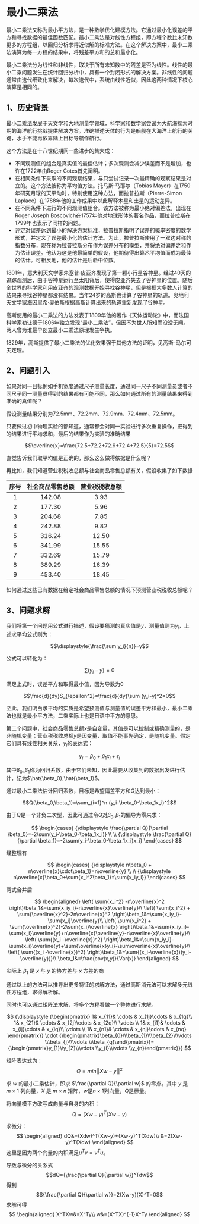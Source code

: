 # 最小二乘法

最小二乘法又称为最小平方法，是一种数学优化建模方法。它通过最小化误差的平方和寻找数据的最佳函数匹配。最小二乘法是对线性方程组，即方程个数比未知数更多的方程组，以回归分析求得近似解的标准方法。在这个解决方案中，最小二乘法演算为每一方程的结果中，将残差平方和的总和最小化。

最小二乘法分为线性和非线性，取决于所有未知数中的残差是否为线性。线性的最小二乘问题发生在统计回归分析中，具有一个封闭形式的解决方案。非线性的问题通常由迭代细致化来解决，每次迭代中，系统由线性近似，因此这两种情况下核心演算是相同的。

## 1、历史背景

最小二乘法发展于天文学和大地测量学领域，科学家和数学家尝试为大航海探索时期的海洋航行挑战提供解决方案。准确描述天体的行为是船舰在大海洋上航行的关键，水手不能再依靠陆上目标导航作航行。

这个方法是在十八世纪期间一些进步的集大成：
* 不同观测值的组合是真实值的最佳估计；多次观测会减少误差而不是增加，也许在1722年由Roger Cotes首先阐明。
* 在相同条件下采取的不同观察结果，与只尝试记录一次最精确的观察结果是对立的。这个方法被称为平均值方法。托马斯·马耶尔（Tobias Mayer）在1750年研究月球的天平动时，特别使用这种方法，而拉普拉斯（Pierre-Simon Laplace）在1788年他的工作成果中以此解释木星和土星的运动差异。
* 在不同条件下进行的不同观测值组合。该方法被称为最小绝对偏差法，出现在Roger Joseph Boscovich在1757年他对地球形体的著名作品，而拉普拉斯在1799年也表示了同样的问题。
* 评定对误差达到最小的解决方案标准，拉普拉斯指明了误差的概率密度的数学形式，并定义了误差最小化的估计方法。为此，拉普拉斯使用了一双边对称的指数分布，现在称为拉普拉斯分布作为误差分布的模型，并将绝对偏差之和作为估计误差。他认为这是他最简单的假设，他期待得出算术平均值而成为最佳的估计。可相反地，他的估计是后验中位数。

1801年，意大利天文学家朱塞普·皮亚齐发现了第一颗小行星谷神星。经过40天的追踪观测后，由于谷神星运行至太阳背后，使得皮亚齐失去了谷神星的位置。随后全世界的科学家利用皮亚齐的观测数据开始寻找谷神星，但是根据大多数人计算的结果来寻找谷神星都没有结果。当年24岁的高斯也计算了谷神星的轨道。奥地利天文学家海因里希·奥伯斯根据高斯计算出来的轨道重新发现了谷神星。

高斯使用的最小二乘法的方法发表于1809年他的著作《天体运动论》中，而法国科学家勒让德于1806年独立发现“最小二乘法”，但因不为世人所知而没没无闻。两人曾为谁最早创立最小二乘法原理发生争执。

1829年，高斯提供了最小二乘法的优化效果强于其他方法的证明，见高斯-马尔可夫定理。

## 2、问题引入

如果对同一目标例如手机宽度通过尺子测量长度，通过同一尺子不同测量员或者不同尺子同一测量员得到的结果都有可能不同，那么如何通过所有的测量结果来得到准确的真值呢？

假设测量结果分别为72.5mm、72.2mm、72.9mm、72.4mm、72.5mm。

只要做过初中物理实验的都知道，通常都会对同一实验进行多次重复操作，把得到的结果进行平均求和，最后的结果作为实验的准确结果

$$\overline{x}=\frac{72.5+72.2+72.9+72.4+72.5}{5}=72.5$$

直觉告诉我们取平均值是正确的，那么这么做得依据是什么呢？

再比如，我们知道营业税税收总额与社会商品零售总额有关，假设收集了如下数据

| 序号  | 社会商品零售总额 | 营业税税收总额 |
| :---: | :--------------: | :------------: |
|   1   |      142.08      |      3.93      |
|   2   |      177.30      |      5.96      |
|   3   |      204.68      |      7.85      |
|   4   |      242.88      |      9.82      |
|   5   |      316.24      |     12.50      |
|   6   |      341.99      |     15.55      |
|   7   |      332.69      |     15.79      |
|   8   |      389.29      |     16.39      |
|   9   |      453.40      |     18.45      |

如何通过这些已有数据在给定社会商品零售总额的情况下预测营业税税收总额呢？

## 3、问题求解

我们将第一个问题用公式进行描述，假设要猜测的真实值是$y$，测量值则为$y_i$，上述求平均公式则为：

$$\displaystyle{\frac{\sum y_i}{n}}=y$$

公式可以转化为：

$$\sum (y_i-y)=0$$

满足上式时，误差平方和取得最小值，因为导数为0

$$\frac{d}{dy}S_{\epsilon^2}=\frac{d}{dy}\sum (y_i-y)^2=0$$

至此，我们明白求平均的实质是希望预测值与测量值的误差平方和最小，最小二乘法也就是最小平方法，二乘实际上也是日语中平方的意思。

第二个问题中，社会商品零售总额$x$是自变量，其值是可以控制或精确测量的，是非随机变量；营业税税收总额$y$是因变量，取值不能事先确定，是随机变量。假定它们具有线性相关关系，$y_i$的表达式：

$${\displaystyle{y_i=\beta_0+\beta_1x_i+\epsilon_i}}$$

其中$\beta_0,\beta_1$称为回归系数，由于它们未知，因此需要从收集到的数据出发进行估计，记为$\hat{\beta_0},\hat{\beta_1}$。

通过最小二乘法估计回归系数，目标是希望偏差平方和$Q$达到最小：

$$Q(\beta_0,\beta_1)=\sum_{i=1}^n (y_i-\beta_0-\beta_1x_i)^2$$

由于$Q$是一个非负二次型，因此可通过令$Q$对$\beta_0,\beta_1$的偏导为零来求：

$$
\begin{cases}
    {\displaystyle \frac{\partial Q}{\partial \beta_0}=-2\sum(y_i-\beta_0-\beta_1x_i)} \\
    \\
    {\displaystyle \frac{\partial Q}{\partial \beta_1}=-2\sum(y_i-\beta_0-\beta_1x_i)x_i}
\end{cases}
$$

经整理有

$$
\begin{cases}
    {\displaystyle n\beta_0 + n\overline{x}\cdot\beta_1}=n\overline{y} \\
    \\
    {\displaystyle n\overline{x}\beta_0+\sum{x_i^2\beta_1}=\sum{x_iy_i}}
\end{cases}
$$

两式合并后

$$
\begin{aligned}
    \left( \sum{x_i^2} -n\overline{x}^2 \right)\beta_1&=\sum{x_iy_i}-n\overline{x}\overline{y}\\
    \left( \sum{x_i^2} + \sum{\overline{x}^2}-2n\overline{x}^2 \right)\beta_1&=\sum{x_iy_i}-\sum{x_i}\overline{y}\\
    \left( \sum{x_i^2} + \sum{\overline{x}^2}-2\sum{x_i}\overline{x} \right)\beta_1&=\sum{x_iy_i}-\sum{x_i}\overline{y}+n\overline{x}\overline{y}-n\overline{x}\overline{y}\\
    \left( \sum{(x_i -\overline{x})^2} \right)\beta_1&=\sum{x_iy_i}-\sum{x_i}\overline{y}+\sum{\overline{x}y_i}-\sum\overline{x}\overline{y}\\
    \left( \sum{(x_i -\overline{x})^2} \right)\beta_1&=\sum{(x_i-\overline{x})(y_i-\overline{y})}\\
    \beta_1&=\frac{cov(x,y)}{Var(x)}
\end{aligned}
$$

实际上 $\beta_1$ 是 $x$ 与 $y$ 的协方差与 $x$ 方差的商

通过以上的方法可以推导出更多特征的求解方法，通过高斯消元法可以求解多元线性方程组，求得解析解。

同时也可以通过矩阵法求解，将多个方程看做一个整体进行求解。

$$
{\displaystyle 
    {\begin{pmatrix}
    1& x_{11}& \cdots & x_{1j}\cdots & x_{1q}\\
    1& x_{21}& \cdots & x_{2j}\cdots & x_{2q}\\
    \vdots \\
    1& x_{i1}& \cdots & x_{ij}\cdots & x_{iq}\\
    \vdots \\
    1& x_{n1}& \cdots & x_{nj}\cdots & x_{nq}
    \end{pmatrix}} 
    \cdot 
    {\begin{pmatrix}\beta_{0}\\\beta_{1}\\\beta_{2}\\\vdots \\\beta_{j}\\\vdots \\\beta_{q}\end{pmatrix}}=
    {\begin{pmatrix}y_{1}\\y_{2}\\\vdots \\y_{i}\\\vdots \\y_{n}\end{pmatrix}}}
$$

矩阵表达式为：
$$
    Q=min{||Xw-y||}^2
$$

求 $w$ 的最小二乘估计，即求 $\frac{\partial Q}{\partial w}$ 的零点。其中 $y$ 是 $m\times 1$ 列向量，$X$ 是 $m\times n$ 矩阵，$w$是$n\times 1$列向量，$Q$是标量。

将向量模平方改写成向量与自身的内积：
$$Q=(Xw-y)^T(Xw-y)$$

求微分：
$$
\begin{aligned}
    dQ&=(Xdw)^T(Xw-y)+(Xw-y)^T(Xdw)\\
    &=2(Xw-y)^T(Xdw)
\end{aligned}
$$
这里是因为两个向量的内积满足$u^Tv=v^Tu$。

导数与微分的关系式
$$dQ={\frac{\partial Q}{\partial w}}^Tdw$$
得到
$${\frac{\partial Q}{\partial w}}=2(Xw-y)(X)^T=0$$
求解可得
$$
\begin{aligned}
    X^TXw&=X^Ty\\
    w&=(X^TX)^{-1}X^Ty
\end{aligned}
$$
